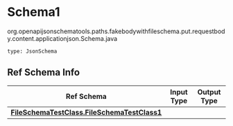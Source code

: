 # Schema1
org.openapijsonschematools.paths.fakebodywithfileschema.put.requestbody.content.applicationjson.Schema.java
```
type: JsonSchema
```

## Ref Schema Info
Ref Schema | Input Type | Output Type
---------- | ---------- | -----------
[**FileSchemaTestClass.FileSchemaTestClass1**](../../../../../../components/schemas/FileSchemaTestClass.md) |  | 

